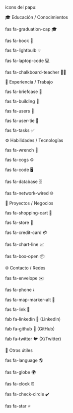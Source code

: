 icons del papu: 

🎓 Educación / Conocimientos

fas fa-graduation-cap 🎓

fas fa-book 📖

fas fa-lightbulb 💡

fas fa-laptop-code 💻

fas fa-chalkboard-teacher 👨‍🏫

💼 Experiencia / Trabajo

fas fa-briefcase 💼

fas fa-building 🏢

fas fa-users 👥

fas fa-user-tie 👔

fas fa-tasks ✅

⚙️ Habilidades / Tecnologías

fas fa-wrench 🔧

fas fa-cogs ⚙️

fas fa-code 🖥️

fas fa-database 🗄️

fas fa-network-wired 🌐

🛒 Proyectos / Negocios

fas fa-shopping-cart 🛒

fas fa-store 🏬

fas fa-credit-card 💳

fas fa-chart-line 📈

fas fa-box-open 📦

🌐 Contacto / Redes

fas fa-envelope ✉️

fas fa-phone 📞

fas fa-map-marker-alt 📍

fas fa-link 🔗

fab fa-linkedin 🔗 (LinkedIn)

fab fa-github 🐙 (GitHub)

fab fa-twitter 🐦 (X/Twitter)

🔧 Otros útiles

fas fa-language 🌎

fas fa-globe 🌍

fas fa-clock ⏰

fas fa-check-circle ✔️

fas fa-star ⭐